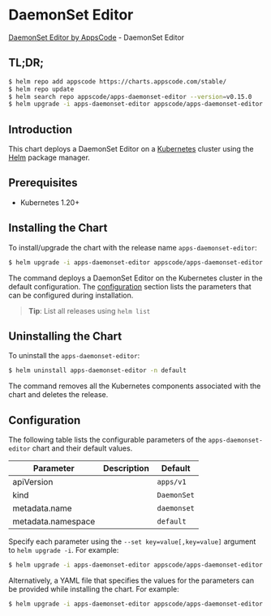 # DaemonSet Editor

[DaemonSet Editor by AppsCode](https://appscode.com) - DaemonSet Editor

## TL;DR;

```bash
$ helm repo add appscode https://charts.appscode.com/stable/
$ helm repo update
$ helm search repo appscode/apps-daemonset-editor --version=v0.15.0
$ helm upgrade -i apps-daemonset-editor appscode/apps-daemonset-editor -n default --create-namespace --version=v0.15.0
```

## Introduction

This chart deploys a DaemonSet Editor on a [Kubernetes](http://kubernetes.io) cluster using the [Helm](https://helm.sh) package manager.

## Prerequisites

- Kubernetes 1.20+

## Installing the Chart

To install/upgrade the chart with the release name `apps-daemonset-editor`:

```bash
$ helm upgrade -i apps-daemonset-editor appscode/apps-daemonset-editor -n default --create-namespace --version=v0.15.0
```

The command deploys a DaemonSet Editor on the Kubernetes cluster in the default configuration. The [configuration](#configuration) section lists the parameters that can be configured during installation.

> **Tip**: List all releases using `helm list`

## Uninstalling the Chart

To uninstall the `apps-daemonset-editor`:

```bash
$ helm uninstall apps-daemonset-editor -n default
```

The command removes all the Kubernetes components associated with the chart and deletes the release.

## Configuration

The following table lists the configurable parameters of the `apps-daemonset-editor` chart and their default values.

|     Parameter      | Description |        Default         |
|--------------------|-------------|------------------------|
| apiVersion         |             | <code>apps/v1</code>   |
| kind               |             | <code>DaemonSet</code> |
| metadata.name      |             | <code>daemonset</code> |
| metadata.namespace |             | <code>default</code>   |


Specify each parameter using the `--set key=value[,key=value]` argument to `helm upgrade -i`. For example:

```bash
$ helm upgrade -i apps-daemonset-editor appscode/apps-daemonset-editor -n default --create-namespace --version=v0.15.0 --set apiVersion=apps/v1
```

Alternatively, a YAML file that specifies the values for the parameters can be provided while
installing the chart. For example:

```bash
$ helm upgrade -i apps-daemonset-editor appscode/apps-daemonset-editor -n default --create-namespace --version=v0.15.0 --values values.yaml
```
